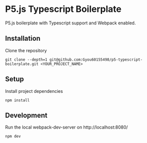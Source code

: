 # P5.js Typescript Boilerplate

P5.js boilerplate with Typescript support and Webpack enabled.

## Installation

Clone the repository

`git clone --depth=1 git@github.com:Gyou60155498/p5-typescript-boilerplate.git <YOUR_PROJECT_NAME>`

## Setup

Install project dependencies

`npm install`

## Development

Run the local webpack-dev-server on http://localhost:8080/

`npm dev`
